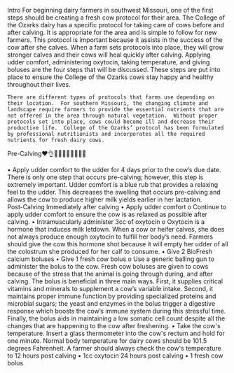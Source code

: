 Intro
For beginning dairy farmers in southwest Missouri, one of the first steps should be creating a fresh cow protocol for their area.  The College of the Ozarks dairy has a specific protocol for taking care of cows before and after calving.  It is appropriate for the area and is simple to follow for new farmers.  This protocol is important because it assists in the success of the cow after she calves. When a farm sets protocols into place, they will grow stronger calves and their cows will heal quickly after calving.   Applying udder comfort, administering oxytocin, taking temperature, and giving boluses are the four steps that will be discussed.  These steps are put into place to ensure the College of the Ozarks cows stay happy and healthy throughout their lives.

	There are different types of protocols that farms use depending on their location.  For southern Missouri, the changing climate and landscape require farmers to provide the essential nutrients that are not offered in the area through natural vegetation.  Without proper protocols set into place, cows could become ill and decrease their productive life.  College of the Ozarks’ protocol has been formulated by professional nutritionists and incorporates all the required nutrients for fresh dairy cows. 
Pre-Calving❤👌🎉💋😁🤷‍♂️👏🐱‍👤

•	Apply udder comfort to the udder for 4 days prior to the cow’s due date. 
There is only one step that occurs pre-calving; however, this step is extremely important.  Udder comfort is a blue rub that provides a relaxing feel to the udder.  This decreases the swelling that occurs pre-calving and allows the cow to produce higher milk yields earlier in her lactation.  
Post-Calving
Immediately after calving
•	Apply udder comfort
o	Continue to apply udder comfort to ensure the cow is as relaxed as possible after calving. 
•	Intramuscularly administer 3cc of oxytocin 
o	Oxytocin is a hormone that induces milk letdown.  When a cow or heifer calves, she does not always produce enough oxytocin to fulfill her body’s need.  Farmers should give the cow this hormone shot because it will empty her udder of all the colostrum she produced for her calf to consume. 
•	Give 2 BioFresh calcium boluses 
•	Give 1 fresh cow bolus 
o	Use a generic balling gun to administer the bolus to the cow.  Fresh cow boluses are given to cows because of the stress that the animal is going through during, and after calving.  The bolus is beneficial in three main ways. First, it supplies critical vitamins and minerals to supplement a cow’s variable intake.  Second, it maintains proper immune function by providing specialized proteins and microbial sugars; the yeast and enzymes in the bolus trigger a digestive response which boosts the cow’s immune system during this stressful time. Finally, the bolus aids in maintaining a low somatic cell count despite all the changes that are happening to the cow after freshening. 
•	Take the cow's temperature.
	Insert a glass thermometer into the cow's rectum and hold for one minute.  Normal body temperature for dairy cows should be 101.5 degrees Fahrenheit.  A farmer should always check the cow's temperature to 
12 hours post calving
•	1cc oxytocin
24 hours post calving
•	1 fresh cow bolus
